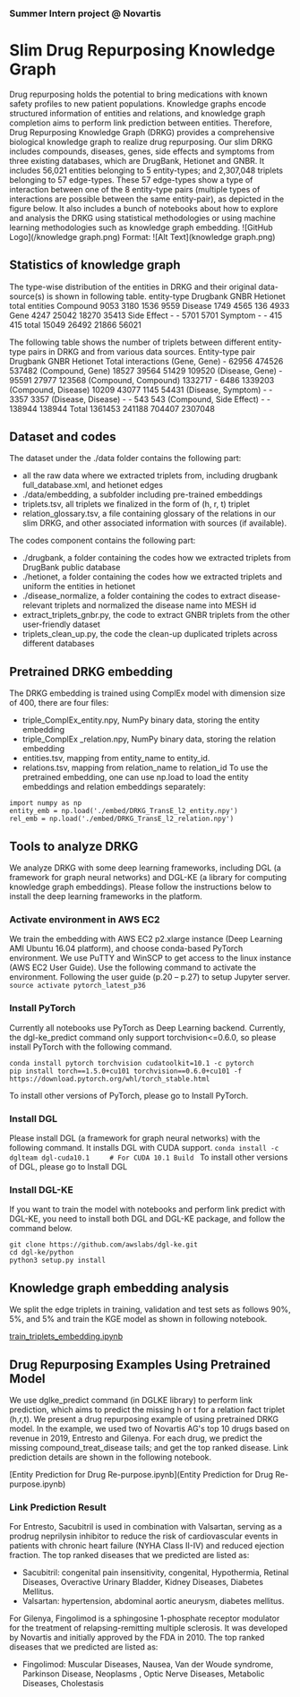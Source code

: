 ### Summer Intern project @ Novartis
# Slim Drug Repurposing Knowledge Graph
Drug repurposing holds the potential to bring medications with known safety profiles to new patient populations. Knowledge graphs encode structured information of entities and relations, and knowledge graph completion aims to perform link prediction between entities. Therefore, Drug Repurposing Knowledge Graph (DRKG) provides a comprehensive biological knowledge graph to realize drug repurposing. 
Our slim DRKG includes compounds, diseases, genes, side effects and symptoms from three existing databases, which are DrugBank, Hetionet and GNBR. It includes 56,021 entities belonging to 5 entity-types; and 2,307,048 triplets belonging to 57 edge-types. These 57 edge-types show a type of interaction between one of the 8 entity-type pairs (multiple types of interactions are possible between the same entity-pair), as depicted in the figure below. It also includes a bunch of notebooks about how to explore and analysis the DRKG using statistical methodologies or using machine learning methodologies such as knowledge graph embedding.
![GitHub Logo](/knowledge graph.png)
Format: ![Alt Text](knowledge graph.png)

## Statistics of knowledge graph
The type-wise distribution of the entities in DRKG and their original data-source(s) is shown in following table.
entity-type	Drugbank	GNBR	Hetionet	total entities
Compound	9053	3180	1536	9559
Disease	1749	4565	136	4933
Gene	4247	25042	18270	35413
Side Effect	-	-	5701	5701
Symptom	-	-	415	415
total	15049	26492	21866	56021

The following table shows the number of triplets between different entity-type pairs in DRKG and from various data sources.
Entity-type pair	Drugbank	GNBR	Hetionet	Total interactions
(Gene, Gene)	-	62956	474526	537482
(Compound, Gene)	18527	39564	51429	109520
(Disease, Gene)	-	95591	27977	123568
(Compound, Compound)	1332717	-	6486	1339203
(Compound, Disease)	10209	43077	1145	54431
(Disease, Symptom)	-	-	3357	3357
(Disease, Disease)	-	-	543	543
(Compound, Side Effect)	-	-	138944	138944
Total	1361453	241188	704407	2307048

## Dataset and codes
The dataset under the ./data folder contains the following part:
* all the raw data where we extracted triplets from, including drugbank full_database.xml, and hetionet edges
* ./data/embedding, a subfolder including pre-trained embeddings
* triplets.tsv, all triplets we finalized in the form of (h, r, t) triplet
* relation_glossary.tsv, a file containing glossary of the relations in our slim DRKG, and other associated information with sources (if available).

The codes component contains the following part:
* ./drugbank,  a folder containing the codes how we extracted triplets from DrugBank public database
* ./hetionet,  a folder containing the codes how we extracted triplets and uniform the entities in hetionet 
* ./disease_normalize, a folder containing the codes to extract disease-relevant triplets and normalized the disease name into MESH id 
* extract_triplets_gnbr.py, the code to extract GNBR triplets from the other user-friendly dataset
* triplets_clean_up.py, the code the clean-up duplicated triplets across different databases
## Pretrained DRKG embedding
The DRKG embedding is trained using ComplEx model with dimension size of 400, there are four files:
* triple_ComplEx_entity.npy, NumPy binary data, storing the entity embedding
*	triple_ComplEx _relation.npy, NumPy binary data, storing the relation embedding
*	entities.tsv, mapping from entity_name to entity_id.
*	relations.tsv, mapping from relation_name to relation_id
To use the pretrained embedding, one can use np.load to load the entity embeddings and relation embeddings separately:
```
import numpy as np
entity_emb = np.load('./embed/DRKG_TransE_l2_entity.npy')
rel_emb = np.load('./embed/DRKG_TransE_l2_relation.npy')
```
## Tools to analyze DRKG
We analyze DRKG with some deep learning frameworks, including DGL (a framework for graph neural networks) and DGL-KE (a library for computing knowledge graph embeddings). Please follow the instructions below to install the deep learning frameworks in the platform.
### Activate environment in AWS EC2
We train the embedding with AWS EC2 p2.xlarge instance (Deep Learning AMI Ubuntu 16.04 platform), and choose conda-based PyTorch environment. We use PuTTY and WinSCP to get access to the linux instance (AWS EC2 User Guide). Use the following command to activate the environment. Following the user guide (p.20 – p.27) to setup Jupyter server.
```source activate pytorch_latest_p36```
### Install PyTorch
Currently all notebooks use PyTorch as Deep Learning backend. Currently, the dgl-ke_predict command only support torchvision<=0.6.0, so please install PyTorch with the following command. 
```
conda install pytorch torchvision cudatoolkit=10.1 -c pytorch
pip install torch==1.5.0+cu101 torchvision==0.6.0+cu101 -f https://download.pytorch.org/whl/torch_stable.html
```
To install other versions of PyTorch, please go to Install PyTorch.
### Install DGL
Please install DGL (a framework for graph neural networks) with the following command. It installs DGL with CUDA support.
```conda install -c dglteam dgl-cuda10.1     # For CUDA 10.1 Build ```
To install other versions of DGL, please go to Install DGL
### Install DGL-KE
If you want to train the model with notebooks and perform link predict with DGL-KE, you need to install both DGL and DGL-KE package, and follow the command below.
```
git clone https://github.com/awslabs/dgl-ke.git
cd dgl-ke/python
python3 setup.py install
```
## Knowledge graph embedding analysis
We split the edge triplets in training, validation and test sets as follows 90%, 5%, and 5% and train the KGE model as shown in following notebook.

[train_triplets_embedding.ipynb](train_triplets_embedding.ipynb)

## Drug Repurposing Examples Using Pretrained Model
We use dglke_predict command (in DGLKE library) to perform link prediction, which aims to predict the missing h or t for a relation fact triplet (h,r,t). We present a drug repurposing example of using pretrained DRKG model. In the example, we used two of Novartis AG's top 10 drugs based on revenue in 2019, Entresto and Gilenya. For each drug, we predict the missing compound_treat_disease tails; and get the top ranked disease. Link prediction details are shown in the following notebook. 

[Entity Prediction for Drug Re-purpose.ipynb](Entity Prediction for Drug Re-purpose.ipynb)
### Link Prediction Result
For Entresto, Sacubitril is used in combination with Valsartan, serving as a prodrug neprilysin inhibitor to reduce the risk of cardiovascular events in patients with chronic heart failure (NYHA Class II-IV) and reduced ejection fraction. The top ranked diseases that we predicted are listed as: 
- Sacubitril: congenital pain insensitivity, congenital, Hypothermia, Retinal Diseases, Overactive Urinary Bladder, Kidney Diseases, Diabetes Mellitus.
- Valsartan: hypertension, abdominal aortic aneurysm, diabetes mellitus. 

For Gilenya, Fingolimod is a sphingosine 1-phosphate receptor modulator for the treatment of relapsing-remitting multiple sclerosis. It was developed by Novartis and initially approved by the FDA in 2010. The top ranked diseases that we predicted are listed as:

- Fingolimod: Muscular Diseases, Nausea, Van der Woude syndrome, Parkinson Disease, Neoplasms , Optic Nerve Diseases, Metabolic Diseases, Cholestasis
